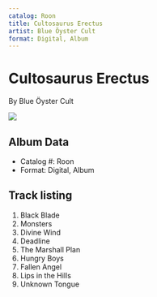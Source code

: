 ```yaml
---
catalog: Roon
title: Cultosaurus Erectus
artist: Blue Öyster Cult
format: Digital, Album
---
```


# Cultosaurus Erectus

By Blue Öyster Cult

![](../../assets/albumcovers/Blue_Öyster_Cult-Cultosaurus_Erectus.png)

## Album Data

- Catalog #: Roon
- Format: Digital, Album


## Track listing


1. Black Blade
2. Monsters
3. Divine Wind
4. Deadline
5. The Marshall Plan
6. Hungry Boys
7. Fallen Angel
8. Lips in the Hills
9. Unknown Tongue

